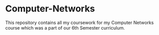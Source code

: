 # Computer-Networks
This repository contains all my coursework for my Computer Networks course which was a part of our 6th Semester curriculum.
